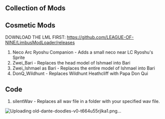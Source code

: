 ## Collection of Mods 


## Cosmetic Mods

DOWNLOAD THE LML FIRST: https://github.com/LEAGUE-OF-NINE/LimbusModLoader/releases

1) Neco Arc Ryoshu Companion - Adds a small neco near LC Ryoshu's Sprite
2) Zwei_Bari - Replaces the head model of Ishmael into Bari
3) Zwei_Ishmael as Bari - Replaces the entire model of Ishmael into Bari
4) DonQ_Wildhunt - Replaces Wildhunt Heathcliff with Papa Don Qui

## Code

1) silentWav - Replaces all wav file in a folder with your specified wav file.
   

![Uploading old-dante-doodles-v0-t664u55rjlka1.png…]()
